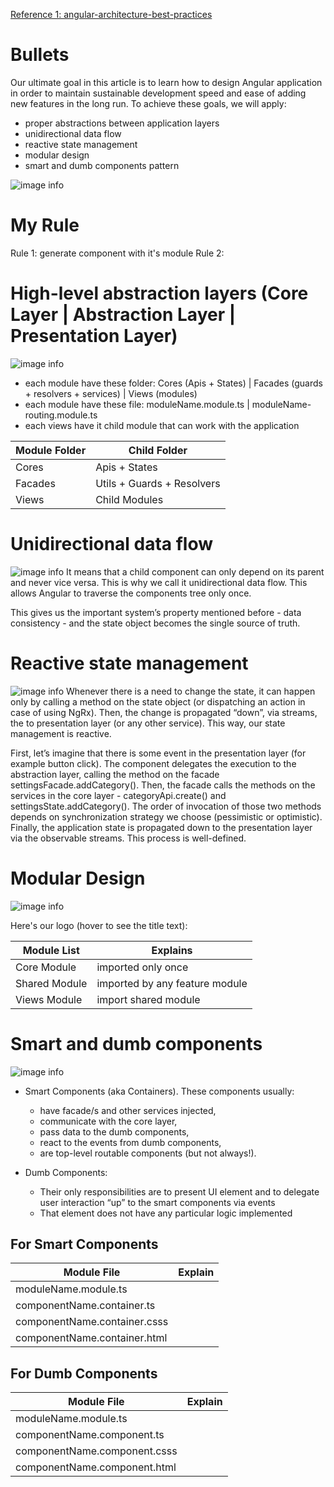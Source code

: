 [Reference 1: angular-architecture-best-practices](https://angular-academy.com/angular-architecture-best-practices/)

# Bullets
Our ultimate goal in this article is to learn how to design Angular application in order to maintain sustainable development speed and ease of adding new features in the long run. To achieve these goals, we will apply:

- proper abstractions between application layers
- unidirectional data flow
- reactive state management
- modular design
- smart and dumb components pattern

![image info](./images/bullets.png)

# My Rule
Rule 1: generate component with it's module
Rule 2:  

# High-level abstraction layers (Core Layer | Abstraction Layer | Presentation Layer)
![image info](./images/layers.png)
- each module have these folder: 
  Cores (Apis + States) | Facades (guards + resolvers + services) | Views (modules)
- each module have these file:
  moduleName.module.ts | moduleName-routing.module.ts
- each views have it child module that can work with the application

| Module Folder                     | Child Folder                       |
| ----------------------------------| ---------------------------------- | 
| Cores                             |  Apis + States                     |
| Facades                           |  Utils  + Guards + Resolvers       |  
| Views                             |  Child Modules                     |

# Unidirectional data flow
![image info](./images/flow_abstract.gif)
It means that a child component can only depend on its parent and never vice versa. This is why we call it unidirectional data flow. This allows Angular to traverse the components tree only once.

This gives us the important system’s property mentioned before - data consistency - and the state object becomes the single source of truth.

# Reactive state management
![image info](./images/flow.gif)
Whenever there is a need to change the state, it can happen only by calling a method on the state object (or dispatching an action in case of using NgRx). Then, the change is propagated “down”, via streams, the to presentation layer (or any other service). This way, our state management is reactive.

First, let’s imagine that there is some event in the presentation layer (for example button click). The component delegates the execution to the abstraction layer, calling the method on the facade settingsFacade.addCategory(). Then, the facade calls the methods on the services in the core layer - categoryApi.create() and settingsState.addCategory(). The order of invocation of those two methods depends on synchronization strategy we choose (pessimistic or optimistic). Finally, the application state is propagated down to the presentation layer via the observable streams. This process is well-defined.


# Modular Design

![image info](./images/imports.png)

Here's our logo (hover to see the title text):

| Module List                       | Explains
| ----------------------------------| ---------------------------------- | 
| Core Module                       |  imported only once                |
| Shared Module                     |  imported by any feature module    |  
| Views Module                      |  import shared module              |  

# Smart and dumb components
![image info](./images/module.png)
- Smart Components (aka Containers). These components usually:
  - have facade/s and other services injected,
  - communicate with the core layer,
  - pass data to the dumb components,
  - react to the events from dumb components,
  - are top-level routable components (but not always!). 

- Dumb Components: 
  - Their only responsibilities are to present UI element and to delegate user interaction “up” to the smart components via events
  - That element does not have any particular logic implemented
  
## For Smart Components

| Module File                      | Explain                             |
| ----------------------------------| ---------------------------------- | 
| moduleName.module.ts              |                                    |
| componentName.container.ts        |                                    |  
| componentName.container.csss      |                                    |  
| componentName.container.html      |                                    |  


## For Dumb Components

| Module File                      | Explain                             |
| ----------------------------------| ---------------------------------- | 
| moduleName.module.ts              |                                    |
| componentName.component.ts        |                                    |  
| componentName.component.csss      |                                    |  
| componentName.component.html      |                                    |  
